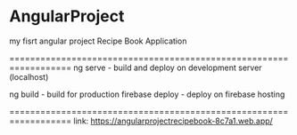 # AngularProject
my fisrt angular project
Recipe Book Application

==================================================================
ng serve - build and deploy on development server (localhost)

ng build - build for production
firebase deploy - deploy on firebase hosting

==================================================================
link:
https://angularprojectrecipebook-8c7a1.web.app/

